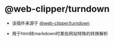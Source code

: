 # @web-clipper/turndown

- 该插件来源于 [@web-clipper/turndown](https://www.npmjs.com/package/@web-clipper/turndown)

- 用于html转markdown时某些网站特殊的转换解析